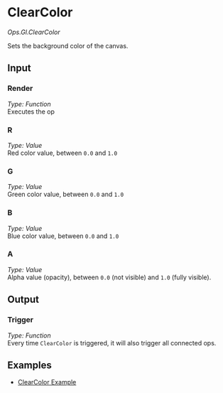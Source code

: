 # ClearColor

*Ops.Gl.ClearColor*  

Sets the background color of the canvas.

## Input

### Render

*Type: Function*  
Executes the op

### R

*Type: Value*  
Red color value, between `0.0` and `1.0`

### G

*Type: Value*  
Green color value, between `0.0` and `1.0`

### B

*Type: Value*  
Blue color value, between `0.0` and `1.0`

### A

*Type: Value*  
Alpha value (opacity), between `0.0` (not visible) and `1.0` (fully visible). 

## Output

### Trigger

*Type: Function*  
Every time `ClearColor` is triggered, it will also trigger all connected ops.

## Examples

- [ClearColor Example](https://cables.gl/ui/#/project/57028bef0a78b40d10bb9233)